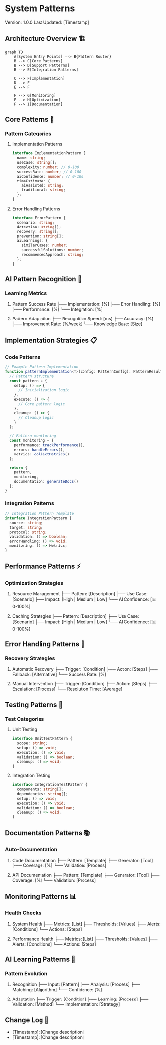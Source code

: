 # System Patterns
Version: 1.0.0
Last Updated: [Timestamp]

## Architecture Overview 🏗️
```mermaid
graph TD
    A[System Entry Points] --> B{Pattern Router}
    B --> C[Core Patterns]
    B --> D[Support Patterns]
    B --> E[Integration Patterns]

    C --> F[Implementation]
    D --> F
    E --> F

    F --> G[Monitoring]
    F --> H[Optimization]
    F --> I[Documentation]
```

## Core Patterns 🎯
### Pattern Categories
1. Implementation Patterns
   ```typescript
   interface ImplementationPattern {
     name: string;
     useCase: string[];
     complexity: number; // 0-100
     successRate: number; // 0-100
     aiConfidence: number; // 0-100
     timeEstimate: {
       aiAssisted: string;
       traditional: string;
     };
   }
   ```

2. Error Handling Patterns
   ```typescript
   interface ErrorPattern {
     scenario: string;
     detection: string[];
     recovery: string[];
     prevention: string[];
     aiLearnings: {
       similarCases: number;
       successfulSolutions: number;
       recommendedApproach: string;
     };
   }
   ```

## AI Pattern Recognition 🤖
### Learning Metrics
1. Pattern Success Rate
   ├── Implementation: [%]
   ├── Error Handling: [%]
   ├── Performance: [%]
   └── Integration: [%]

2. Pattern Adaptation
   ├── Recognition Speed: [ms]
   ├── Accuracy: [%]
   ├── Improvement Rate: [%/week]
   └── Knowledge Base: [Size]

## Implementation Strategies 📋
### Code Patterns
```typescript
// Example Pattern Implementation
function patternImplementation<T>(config: PatternConfig): PatternResult<T> {
  // Pattern structure
  const pattern = {
    setup: () => {
      // Initialization logic
    },
    execute: () => {
      // Core pattern logic
    },
    cleanup: () => {
      // Cleanup logic
    }
  };

  // Pattern monitoring
  const monitoring = {
    performance: trackPerformance(),
    errors: handleErrors(),
    metrics: collectMetrics()
  };

  return {
    pattern,
    monitoring,
    documentation: generateDocs()
  };
}
```

### Integration Patterns
```typescript
// Integration Pattern Template
interface IntegrationPattern {
  source: string;
  target: string;
  protocol: string;
  validation: () => boolean;
  errorHandling: () => void;
  monitoring: () => Metrics;
}
```

## Performance Patterns ⚡
### Optimization Strategies
1. Resource Management
   ├── Pattern: [Description]
   ├── Use Case: [Scenario]
   ├── Impact: [High | Medium | Low]
   └── AI Confidence: [📊 0-100%]

2. Caching Strategies
   ├── Pattern: [Description]
   ├── Use Case: [Scenario]
   ├── Impact: [High | Medium | Low]
   └── AI Confidence: [📊 0-100%]

## Error Handling Patterns 🚨
### Recovery Strategies
1. Automatic Recovery
   ├── Trigger: [Condition]
   ├── Action: [Steps]
   ├── Fallback: [Alternative]
   └── Success Rate: [%]

2. Manual Intervention
   ├── Trigger: [Condition]
   ├── Action: [Steps]
   ├── Escalation: [Process]
   └── Resolution Time: [Average]

## Testing Patterns 🧪
### Test Categories
1. Unit Testing
   ```typescript
   interface UnitTestPattern {
     scope: string;
     setup: () => void;
     execution: () => void;
     validation: () => boolean;
     cleanup: () => void;
   }
   ```

2. Integration Testing
   ```typescript
   interface IntegrationTestPattern {
     components: string[];
     dependencies: string[];
     setup: () => void;
     execution: () => void;
     validation: () => boolean;
     cleanup: () => void;
   }
   ```

## Documentation Patterns 📚
### Auto-Documentation
1. Code Documentation
   ├── Pattern: [Template]
   ├── Generator: [Tool]
   ├── Coverage: [%]
   └── Validation: [Process]

2. API Documentation
   ├── Pattern: [Template]
   ├── Generator: [Tool]
   ├── Coverage: [%]
   └── Validation: [Process]

## Monitoring Patterns 📊
### Health Checks
1. System Health
   ├── Metrics: [List]
   ├── Thresholds: [Values]
   ├── Alerts: [Conditions]
   └── Actions: [Steps]

2. Performance Health
   ├── Metrics: [List]
   ├── Thresholds: [Values]
   ├── Alerts: [Conditions]
   └── Actions: [Steps]

## AI Learning Patterns 🧠
### Pattern Evolution
1. Recognition
   ├── Input: [Pattern]
   ├── Analysis: [Process]
   ├── Matching: [Algorithm]
   └── Confidence: [%]

2. Adaptation
   ├── Trigger: [Condition]
   ├── Learning: [Process]
   ├── Validation: [Method]
   └── Implementation: [Strategy]

## Change Log 📝
- [Timestamp]: [Change description]
- [Timestamp]: [Change description]
